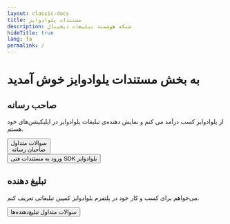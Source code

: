 ```yaml
---
layout: classic-docs
title: مستندات یلوادوایز 
description: شبکه هوشمند تبلیغات دیجیتال
hideTitle: true
lang: fa
permalink: /
---
```


<h1>به بخش مستندات یلوادوایز خوش آمدید</h1>

<div class="row clickable-box-group" markdown="0">
  <div class="col-12 col-sm-6">
    <div class="clickable-box">
      <div class="clickable-box-icon">
        <i class="picon-publisher"></i>
      </div>
      <h2 class="clickable-box-title">صاحب رسانه</h2>
      <p class="clickable-box-desc">از یلوادوایز کسب درآمد می کنم و نمایش دهنده‌ی تبلیغات یلوادوایز در اپلیکیشن‌های خود هستم.</p>
      <div class="row mt-3">
        <div class="col-6">
          <a href="/faq/publisher">
            <button class="clickable-box-button btn btn-primary">سوالات متداول<br>صاحبان رسانه</button>
          </a>
        </div>
        <div class="col-6">
          <a href="/sdk">
            <button class="clickable-box-button btn btn-gray">ورود به مستندات فنی SDK یلوادوایز</button>
          </a>
        </div>
      </div>
    </div>
  </div>
  <div class="col-12 col-sm-6">
    <div class="clickable-box">
      <div class="clickable-box-icon">
        <i class="picon-advertiser"></i>
      </div>
      <h2 class="clickable-box-title">تبلیغ دهنده</h2>
      <p class="clickable-box-desc">می‌خواهم برای کسب و کار خود در پلتفرم یلوادوایز کمپین تبلیغاتی تعریف کنم.</p>
      <a href="/faq/advertiser">
        <button class="clickable-box-button btn btn-secondary">سوالات متداول تبلیغ‌دهنده‌ها</button>
      </a>
    </div>
  </div>
</div>
